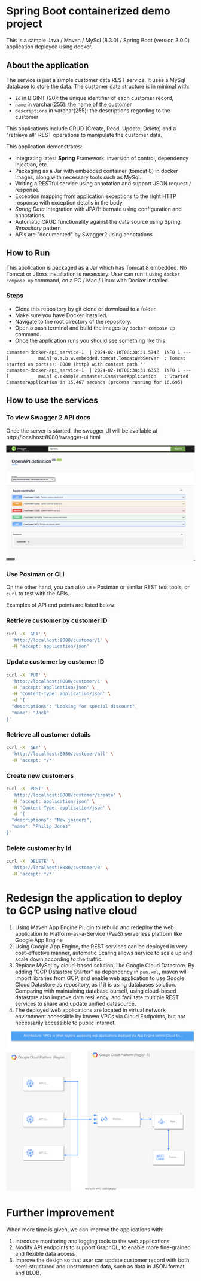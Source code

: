 # Spring Boot containerized demo project

This is a sample Java / Maven / MySql (8.3.0) / Spring Boot (version 3.0.0) application deployed using docker. 


## About the application

The service is just a simple customer data REST service. It uses a MySql database to store the data. The customer data structure is in minimal with:
- `id` in BIGINT (20): the unique identifier of each customer record,
- `name` in varchar(255): the name of the customer
- `descriptions` in varchar(255): the descriptions regarding to the customer

This applications include CRUD (Create, Read, Update, Delete) and a "retrieve all" REST operations to manipulate the customer data.

This application demonstrates:

* Integrating latest **Spring** Framework: inversion of control, dependency injection, etc.
* Packaging as a Jar with embedded container (tomcat 8) in docker images, along with necessary tools such as MySql.
* Writing a RESTful service using annotation and support JSON request / response.
* Exception mapping from application exceptions to the right HTTP response with exception details in the body
* *Spring Data* Integration with JPA/Hibernate using configuration and annotations.
* Automatic CRUD functionality against the data source using Spring *Repository* pattern
* APIs are "documented" by Swagger2 using annotations



## How to Run

This application is packaged as a Jar which has Tomcat 8 embedded. No Tomcat or JBoss installation is necessary. 
User can run it using ```docker compose up``` command, on a PC / Mac / Linux with Docker installed.

### Steps
* Clone this repository by git clone or download to a folder.
* Make sure you have Docker installed.
* Navigate to the root directory of the repository. 
* Open a bash terminal and build the images by ```docker compose up ``` command.
* Once the application runs you should see something like this:

```
csmaster-docker-api_service-1  | 2024-02-10T08:38:31.574Z  INFO 1 --- [           main] o.s.b.w.embedded.tomcat.TomcatWebServer  : Tomcat started on port(s): 8080 (http) with context path ''
csmaster-docker-api_service-1  | 2024-02-10T08:38:31.635Z  INFO 1 --- [           main] c.example.csmaster.CsmasterApplication   : Started CsmasterApplication in 15.467 seconds (process running for 16.695)
```

## How to use the services

### To view Swagger 2 API docs

Once the server is started, the swagger UI will be available at http://localhost:8080/swagger-ui.html

![swagger.png](swagger.png)

### Use Postman or CLI
On the other hand, you can also use Postman or similar REST test tools, or `curl` to test with the APIs.

Examples of API end points are listed below:
### Retrieve customer by customer ID
```bash
curl -X 'GET' \
  'http://localhost:8080/customer/1' \
  -H 'accept: application/json'
```

### Update customer by customer ID
```bash
curl -X 'PUT' \
  'http://localhost:8080/customer/1' \
  -H 'accept: application/json' \
  -H 'Content-Type: application/json' \
  -d '{
  "descriptions": "Looking for special discount",
  "name": "Jack"
}'
```

### Retrieve all customer details
```bash
curl -X 'GET' \
  'http://localhost:8080/customer/all' \
  -H 'accept: */*'
```

### Create new customers
```bash
curl -X 'POST' \
  'http://localhost:8080/customer/create' \
  -H 'accept: application/json' \
  -H 'Content-Type: application/json' \
  -d '{
  "descriptions": "New joiners",
  "name": "Philip Jones"
}'
```

### Delete customer by Id
```bash
curl -X 'DELETE' \
  'http://localhost:8080/customer/3' \
  -H 'accept: */*'
```

# Redesign the application to deploy to GCP using native cloud

1. Using Maven App Engine Plugin to rebuild and redeploy the web application to Platform-as-a-Service (PaaS) serverless platform like Google App Engine
2. Using Google App Engine, the REST services can be deployed in very cost-effective manner, automatic Scaling allows service to scale up and scale down according to the traffic.
3. Replace MySql by cloud-based solution, like Google Cloud Datastore. By adding "GCP Datastore Starter" as dependency in `pom.xml`, maven will import libraries from GCP, and enable web application to use Google Cloud Datastore as repository, as if it is using databases solution. Comparing with maintaining database ourself, using cloud-based datastore also improve data resiliency, and facilitate multiple REST services to share and update unified datasource. 
4. The deployed web applications are located in virtual network environment accessible by known VPCs via Cloud Endpoints, but not necessarily accessible to public internet.

![GCP layout](GCP%20Layout.drawio.svg)

# Further improvement

When more time is given, we can improve the applications with:
1. Introduce monitoring and logging tools to the web applications
2. Modify API endpoints to support GraphQL, to enable more fine-grained and flexible data access
3. Improve the design so that user can update customer record with both semi-structured and unstructured data, such as data in JSON format and BLOB.